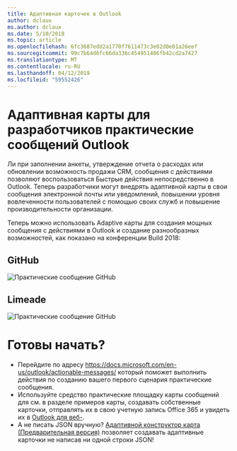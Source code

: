 ```yaml
---
title: Адаптивная карточек в Outlook
author: dclaux
ms.author: dclaux
ms.date: 5/10/2018
ms.topic: article
ms.openlocfilehash: 6fc3687edd2a1770f7611473c3e02d0e01a26eef
ms.sourcegitcommit: 99c7b64d6fc66da336c454951406fb42cd2a7427
ms.translationtype: MT
ms.contentlocale: ru-RU
ms.lasthandoff: 04/12/2019
ms.locfileid: "59552426"
---
```

# <a name="adaptive-cards-for-outlook-actionable-message-developers"></a>Адаптивная карты для разработчиков практические сообщений Outlook

Ли при заполнении анкеты, утверждение отчета о расходах или обновлении возможность продажи CRM, сообщения с действиями позволяют воспользоваться Быстрые действия непосредственно в Outlook. Теперь разработчики могут внедрять адаптивной карты в свои сообщения электронной почты или уведомлений, повышении уровня вовлеченности пользователей с помощью своих служб и повышение производительности организации.

Теперь можно использовать Adaptive карты для создания мощных сообщения с действиями в Outlook и создание разнообразных возможностей, как показано на конференции Build 2018:

## <a name="github"></a>GitHub
![Практические сообщение GitHub](media/outlook/GitHub.png)

## <a name="limeade"></a>Limeade
![Практические сообщение GitHub](media/outlook/Limeade.jpg)


# <a name="ready-to-start"></a>Готовы начать?

- Перейдите по адресу https://docs.microsoft.com/en-us/outlook/actionable-messages/ который поможет выполнить действия по созданию вашего первого сценария практические сообщения.
- Используйте средство практические площадку карты сообщений для см. в разделе примеров карты, создавать собственные карточки, отправлять их в свою учетную запись Office 365 и увидеть их в [Outlook для веб-](https://outlook.office.com).
- А не писать JSON вручную? [Адаптивной конструктор карта (Предварительная версия)](https://acdesignerbeta.azurewebsites.net) позволяет создавать адаптивные карточки не написав ни одной строки JSON!